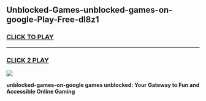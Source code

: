 
## Unblocked-Games-unblocked-games-on-google-Play-Free-dl8z1
<h3>
<a href="https://premium76.site?title=unblocked-games-on-google&ref=09A">CLICK TO PLAY</a></h3>
<hr>

<h3>
<a href="https://premium76.site?title=unblocked-games-on-google&ref=09A">CLICK 2 PLAY</a>
  
</h3>

<a href="https://premium76.site?title=unblocked-games-on-google&ref=09A"><img src="https://clearcache.store/games.png"></a>


**unblocked-games-on-google games unblocked: Your Gateway to Fun and Accessible Online Gaming**
